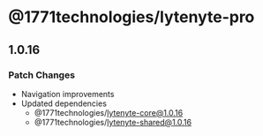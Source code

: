 # @1771technologies/lytenyte-pro

## 1.0.16

### Patch Changes

- Navigation improvements
- Updated dependencies
  - @1771technologies/lytenyte-core@1.0.16
  - @1771technologies/lytenyte-shared@1.0.16
